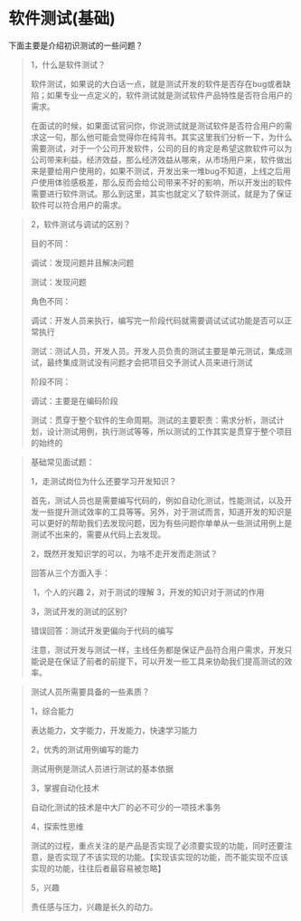 #  软件测试(基础)

下面主要是介绍初识测试的一些问题？

>1，什么是软件测试？
>
>软件测试，如果说的大白话一点，就是测试开发的软件是否存在bug或者缺陷；如果专业一点定义的，软件测试就是测试软件产品特性是否符合用户的需求。
>
>在面试的时候，如果面试官问你，你说测试就是测试软件是否符合用户的需求这一句，那么他可能会觉得你在纯背书。其实这里我们分析一下，为什么需要测试，对于一个公司开发软件，公司的目的肯定是希望这款软件可以为公司带来利益，经济效益，那么经济效益从哪来，从市场用户来，软件做出来是要给用户使用的，如果不测试，开发出来一堆bug不知道，上线之后用户使用体验感极差，那么反而会给公司带来不好的影响，所以开发出的软件需要进行软件测试。那么到这里，其实也就定义了软件测试，就是为了保证软件可以符合用户的需求。

> 2，软件测试与调试的区别？
>
> 目的不同：
>
>   调试：发现问题并且解决问题
>
>   测试：发现问题
>
> 角色不同：
>
>   调试：开发人员来执行，编写完一阶段代码就需要调试试试功能是否可以正常执行
>
>   测试：测试人员，开发人员。开发人员负责的测试主要是单元测试，集成测试，最终集成测试没有问题才会把项目交予测试人员来进行测试
>
> 阶段不同：
>
>   调试：主要是在编码阶段
>
>   测试：贯穿于整个软件的生命周期。测试的主要职责：需求分析，测试计划，设计测试用例，执行测试等等，所以测试的工作其实是贯穿于整个项目的始终的

>基础常见面试题：
>
>1，走测试岗位为什么还要学习开发知识？
>
>首先，测试人员也是需要编写代码的，例如自动化测试，性能测试，以及开发一些提升测试效率的工具等等。另外，对于测试而言，知道开发的知识是可以更好的帮助我们去发现问题，因为有些问题你单单从一些测试用例上是测试不出来的，需要从代码上去发现。
>
>2，既然开发知识学的可以，为啥不走开发而走测试？
>
> 回答从三个方面入手：
>
>​                    1，个人的兴趣  2，对于测试的理解  3，开发的知识对于测试的作用
>
>3，测试开发的测试的区别?
>
>错误回答：测试开发更偏向于代码的编写
>
>注意，测试开发与测试一样，主线任务都是保证产品符合用户需求，开发只能说是在保证了前者的前提下，可以开发一些工具来协助我们提高测试的效率。

>测试人员所需要具备的一些素质？
>
>1，综合能力
>
> 表达能力，文字能力，开发能力，快速学习能力
>
>2，优秀的测试用例编写的能力
>
>测试用例是测试人员进行测试的基本依据
>
>3，掌握自动化技术
>
> 自动化测试的技术是中大厂的必不可少的一项技术事务
>
>4，探索性思维
>
> 测试的过程，重点关注的是产品是否实现了必须要实现的功能，同时还要注意，是否实现了不该实现的功能。【实现该实现的功能，而不能实现不应该实现的功能，往往后者最容易被忽略】
>
>5，兴趣
>
> 责任感与压力，兴趣是长久的动力。